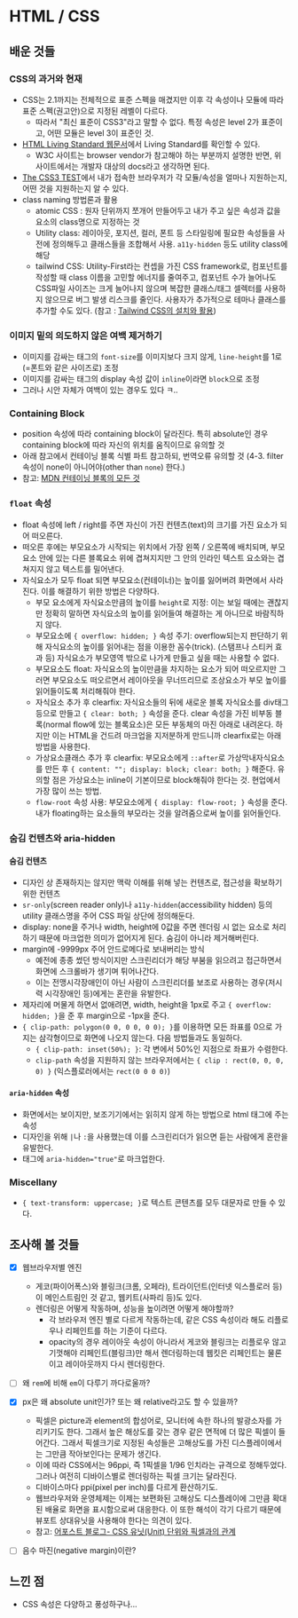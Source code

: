 # HTML / CSS

## 배운 것들

### CSS의 과거와 현재
- CSS는 2.1까지는 전체적으로 표준 스펙을 매겼지만 이후 각 속성이나 모듈에 따라 표준 스펙(권고안)으로 지정된 레벨이 다르다. 
  - 따라서 "최신 표준이 CSS3"라고 말할 수 없다. 특정 속성은 level 2가 표준이고, 어떤 모듈은 level 3이 표준인 것.
- [HTML Living Standard 웹문서](https://html.spec.whatwg.org/)에서 Living Standard를 확인할 수 있다. 
  - W3C 사이트는 browser vendor가 참고해야 하는 부분까지 설명한 반면, 위 사이트에서는 개발자 대상의 docs라고 생각하면 된다.
- [The CSS3 TEST](https://css3test.com/)에서 내가 접속한 브라우저가 각 모듈/속성을 얼마나 지원하는지, 어떤 것을 지원하는지 알 수 있다.
- class naming 방법론과 활용
  - atomic CSS : 원자 단위까지 쪼개어 만들어두고 내가 주고 싶은 속성과 값을 요소의 class명으로 지정하는 것
  - Utility class: 레이아웃, 포지션, 컬러, 폰트 등 스타일링에 필요한 속성들을 사전에 정의해두고 클래스들을 조합해서 사용. `a11y-hidden` 등도 utility class에 해당
  - tailwind CSS: Utility-First라는 컨셉을 가진 CSS framework로, 컴포넌트를 작성할 때 class 이름을 고민할 에너지를 줄여주고, 컴포넌트 수가 늘어나도 CSS파일 사이즈는 크게 늘어나지 않으며 복잡한 클래스/태그 셀렉터를 사용하지 않으므로 버그 발생 리스크를 줄인다. 사용자가 추가적으로 테마나 클래스를 추가할 수도 있다. (참고 : [Tailwind CSS의 설치와 활용](https://blog.rhostem.com/posts/2021-06-05-tailwind-css))

### 이미지 밑의 의도하지 않은 여백 제거하기
  - 이미지를 감싸는 태그의 `font-size`를 이미지보다 크지 않게,  `line-height`를 1로(=폰트와 같은 사이즈로) 조정
  - 이미지를 감싸는 태그의 display 속성 값이 `inline`이라면 `block`으로 조정
  - 그러나 시안 자체가 여백이 있는 경우도 있다 ㅋ..

### Containing Block
- position 속성에 따라 containing block이 달라진다. 특히 absolute인 경우 containing block에 따라 자신의 위치를 움직이므로 유의할 것
- 아래 참고에서 컨테이닝 블록 식별 파트 참고하되, 번역오류 유의할 것 (4-3. filter 속성이 none이 아니어야(other than `none`) 한다.)
- 참고: [MDN 컨테이닝 블록의 모든 것](https://developer.mozilla.org/ko/docs/Web/CSS/Containing_block)

### `float` 속성
- float 속성에 left / right를 주면 자신이 가진 컨텐츠(text)의 크기를 가진 요소가 되어 떠오른다. 
- 떠오른 후에는 부모요소가 시작되는 위치에서 가장 왼쪽 / 오른쪽에 배치되며, 부모 요소 안에 있는 다른 블록요소 위에 겹쳐지지만 그 안의 인라인 텍스트 요소와는 겹쳐지지 않고 텍스트를 밀어낸다. 
- 자식요소가 모두 float 되면 부모요소(컨테이너)는 높이를 잃어버려 화면에서 사라진다. 이를 해결하기 위한 방법은 다양하다.
  - 부모 요소에게 자식요소만큼의 높이를 `height`로 지정: 이는 보일 때에는 괜찮지만 정확히 말하면 자식요소의 높이를 읽어들여 해결하는 게 아니므로 바람직하지 않다.
  - 부모요소에 `{ overflow: hidden; }` 속성 주기: overflow되는지 판단하기 위해 자식요소의 높이를 읽어내는 점을 이용한 꼼수(trick). (스탬프나 스티커 효과 등) 자식요소가 부모영역 밖으로 나가게 만들고 싶을 때는 사용할 수 없다.
  - 부모요소도 float: 자식요소의 높이만큼을 차지하는 요소가 되어 떠오르지만 그러면 부모요소도 떠오르면서 레이아웃을 무너뜨리므로 조상요소가 부모 높이를 읽어들이도록 처리해줘야 한다.
  - 자식요소 추가 후 clearfix: 자식요소들의 뒤에 새로운 블록 자식요소를 div태그 등으로 만들고 `{ clear: both; }` 속성을 준다. clear 속성을 가진 비부동 블록(normal flow에 있는 블록요소)은 모든 부동체의 마진 아래로 내려온다. 하지만 이는 HTML을 건드려 마크업을 지저분하게 만드니까 clearfix로는 아래 방법을 사용한다.
  - 가상요소클래스 추가 후 clearfix: 부모요소에게 `::after`로 가상막내자식요소를 만든 후 `{ content: ""; display: block; clear: both; }` 해준다. 유의할 점은 가상요소는 inline이 기본이므로 block해줘야 한다는 것. 현업에서 가장 많이 쓰는 방법.
  - `flow-root` 속성 사용: 부모요소에게 `{ display: flow-root; }` 속성을 준다. 내가 floating하는 요소들의 부모라는 것을 알려줌으로써 높이를 읽어들인다.

### 숨김 컨텐츠와 aria-hidden
#### 숨김 컨텐츠
- 디자인 상 존재하지는 않지만 맥락 이해를 위해 넣는 컨텐츠로, 접근성을 확보하기 위한 컨텐츠
- `sr-only`(screen reader only)나 `a11y-hidden`(accessibility hidden) 등의 utility 클래스명을 주어 CSS 파일 상단에 정의해둔다.
- display: none을 주거나 width, height에 0값을 주면 렌더링 시 없는 요소로 처리하기 때문에 마크업한 의미가 없어지게 된다. 숨김이 아니라 제거해버린다.
- margin에 -9999px 주어 안드로메다로 보내버리는 방식
  - 예전에 종종 썼던 방식이지만 스크린리더가 해당 부붐을 읽으려고 접근하면서 화면에 스크롤바가 생기며 튀어나간다. 
  - 이는 전맹시각장애인이 아닌 사람이 스크린리더를 보조로 사용하는 경우(저시력 시각장애인 등)에게는 혼란을 유발한다.
- 제자리에 머물게 하면서 없애려면, width, height을 1px로 주고 `{ overflow: hidden; }`을 준 후 margin으로 -1px을 준다. 
- `{ clip-path: polygon(0 0, 0 0, 0 0); }`를 이용하면 모든 좌표를 0으로 가지는 삼각형이므로 화면에 나오지 않는다. 다음 방법들과도 동일하다.
  - `{ clip-path: inset(50%); }`: 각 변에서 50%인 지점으로 좌표가 수렴한다.
  - `clip-path` 속성을 지원하지 않는 브라우저에서는 `{ clip : rect(0, 0, 0, 0) }` (익스플로러에서는 `rect(0 0 0 0)`)
 
#### `aria-hidden` 속성
- 화면에서는 보이지만, 보조기기에서는 읽히지 않게 하는 방법으로 html 태그에 주는 속성
- 디자인을 위해 `|`나 `:`을 사용했는데 이를 스크린리더가 읽으면 듣는 사람에게 혼란을 유발한다.
- 태그에 `aria-hidden="true"`로 마크업한다.

### Miscellany
- `{ text-transform: uppercase; }`로 텍스트 콘텐츠를 모두 대문자로 만들 수 있다.

## 조사해 볼 것들
- [x] 웹브라우저별 엔진
  - 게코(파이어폭스)와 블링크(크롬, 오페라), 트라이던트(인터넷 익스플로러 등)이 메인스트림인 것 같고, 웹키트(사파리 등)도 있다.
  - 렌더링은 어떻게 작동하며, 성능을 높이려면 어떻게 해야할까?
    - 각 브라우저 엔진 별로 다르게 작동하는데, 같은 CSS 속성이라 해도 리플로우나 리페인트를 하는 기준이 다르다. 
    - opacity의 경우 레이아웃 속성이 아니라서 게코와 블링크는 리플로우 않고 기껏해야 리페인트(블링크)만 해서 렌더링하는데 웹킷은 리페인트는 물론이고 레이아웃까지 다시 렌더링한다.

- [ ] 왜 `rem`에 비해 `em`이 다루기 까다로울까?

- [x] px은 왜 absolute unit인가? 또는 왜 relative라고도 할 수 있을까?
  - 픽셀은 picture과 element의 합성어로, 모니터에 속한 하나의 발광소자를 가리키기도 한다. 그래서 높은 해상도를 갖는 경우 같은 면적에 더 많은 픽셀이 들어간다. 그래서 픽셀크기로 지정된 속성들은 고해상도를 가진 디스플레이에서는 그만큼 작아보인다는 문제가 생긴다.
  - 이에 따라 CSS에서는 96ppi, 즉 1픽셀을 1/96 인치라는 규격으로 정해두었다. 그러나 여전히 디바이스별로 렌더링하는 픽셀 크기는 달라진다.
  - 디바이스마다 ppi(pixel per inch)를 다르게 환산하기도.
  - 웹브라우저와 운영체제는 이제는 보편화된 고해상도 디스플레이에 그만큼 확대된 배율로 화면을 표시함으로써 대응한다. 이 또한 해석이 각기 다르기 때문에 뷰포트 상대유닛을 사용해야 한다는 의견이 있다.
  - 참고: [어포스트 블로그- CSS 유닛(Unit) 단위와 픽셀과의 관계](https://blogpack.tistory.com/856)

- [ ] 음수 마진(negative margin)이란?

## 느낀 점
- CSS 속성은 다양하고 풍성하구나...
